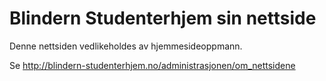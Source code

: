 # Blindern Studenterhjem sin nettside

Denne nettsiden vedlikeholdes av hjemmesideoppmann.

Se http://blindern-studenterhjem.no/administrasjonen/om_nettsidene
